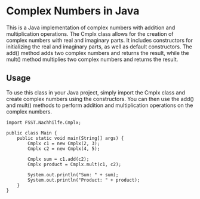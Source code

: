 # Complex Numbers in Java
This is a Java implementation of complex numbers with addition and multiplication operations. The Cmplx class allows for the creation of complex numbers with real and imaginary parts. It includes constructors for initializing the real and imaginary parts, as well as default constructors. The add() method adds two complex numbers and returns the result, while the mult() method multiplies two complex numbers and returns the result.

## Usage
To use this class in your Java project, simply import the Cmplx class and create complex numbers using the constructors. You can then use the add() and mult() methods to perform addition and multiplication operations on the complex numbers.

```
import FSST.Nachhilfe.Cmplx;

public class Main {
    public static void main(String[] args) {
        Cmplx c1 = new Cmplx(2, 3);
        Cmplx c2 = new Cmplx(4, 5);

        Cmplx sum = c1.add(c2);
        Cmplx product = Cmplx.mult(c1, c2);

        System.out.println("Sum: " + sum);
        System.out.println("Product: " + product);
    }
}
```
